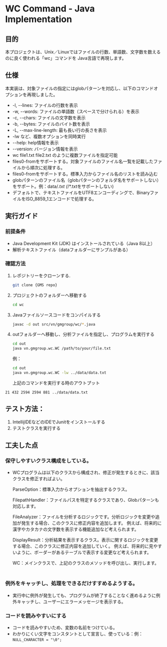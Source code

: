# WC Command - Java Implementation
## 目的
本プロジェクトは、Unix／Linuxではファイルの行数、単語数、文字数を数えるのに良く使われる「wc」コマンドを Java言語で再現します。

## 仕様
本実装は、対象ファイルの指定にはglobパターンを対応し、以下のコマンドオプションを再現しました。

- -l, --lines: ファイルの行数を表示
- -w, --words: ファイルの単語数（スペースで分けられる）を表示
- -c, --chars: ファイルの文字数を表示
- -b, --bytes: ファイルのバイト数を表示
- -L, --max-line-length: 最も長い行の長さを表示
- -lw など、複数オプションを同時実行
- --help: help情報を表示
- --version: バージョン情報を表示  
- wc file1.txt file2.txt のように複数ファイルを指定可能
- files0-fromをサポートする。対象ファイルのファイル名一覧を記載したファイルから順次に処理する。
- files0-fromをサポートする。標準入力からファイル名のリストを読み込む
- globパターンのファイル名（globパターンのフォルダ名をサポートしない）をサポート。例：data/*.txt (*/*.txtをサポートしない)
- デフォルトで、テキストファイルをUTF8エンコーディングで、BinaryファイルをISO_8859_1エンコードで処理する。

## 実行ガイド

### 前提条件

- Java Development Kit (JDK) はインストールされている（Java 8以上）
- 解析テキストファイル（dataフォルダーにサンプルがある）

### 確認方法

1. レポジトリーをクローンする.
   ```bash
   git clone {GMS repo}
   ```
2. プロジェクトのフォルダーへ移動する
   ```bash
   cd wc
   ```
3. Javaファイルソースコードをコンパイルする
   ```bash
   javac -d out src/vn/gmgroup/wc/*.java
   ```
4. outフォルダーへ移動し、分析ファイルを指定し、プログラムを実行する
   ```bash
   cd out
   java vn.gmgroup.wc.WC /path/to/your/file.txt
   ```
   例：
   ```bash
   cd out
   java vn.gmgroup.wc.WC -lw ../data/data.txt
   ```
   上記のコマンドを実行する時のアウトプット
```text
21 432 2594 2594 881 ../data/data.txt
```

## テスト方法：
1. IntellijIDEなどのIDEでJunitをインストールする
2. テストクラスを実行する

## 工夫した点

### 保守しやすいクラス構成をしている。

- WCプログラムは以下のクラスから構成され、修正が発生するときに、該当クラスを修正すればよい。　　

   ParseOption：標準入力からオプションを抽出するクラス。
   
   FilepathHandler：ファイルパスを特定するクラスであり、Globパターンも対応します。
  
   FileAnalyzer：ファイルを分析するロジックです。分析ロジックを変更や追加が発生する場合、このクラスに修正内容を追加します。
   例えば、将来的に漢字やカタカナの文字数を表示する機能追加など考えられます。　　　

   DisplayResult：分析結果を表示するクラス。表示に関するロジックを変更する場合、このクラスに修正内容を追加していく。
   例えば、将来的に見やすいように、ボーダーがあるテーブルで表示する変更など考えられます。

   WC：メインクラスで、上記のクラスのメソッドを呼び出し、実行します。
　　
### 例外をキャッチし、処理をできるだけすすめるようする。
- 実行中に例外が発生しても、プログラムが終了することなく進めるように例外キャッチし、ユーザーにエラーメッセージを表示する。

### コードを読みやすいにする
- コードを読みやすいため、変数の名前をつけている。
- わかりにくい文字をコンスタントとして宣言し、使っている：例：`NULL_CHARACTER = "\0";`


